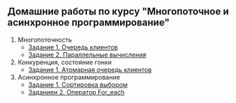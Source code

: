 ## Домашние работы по курсу "Многопоточное и асинхронное программирование"

1. Многопоточность
   * [Задание 1. Очередь клиентов](https://github.com/Margaret-Alade/Task-1.1-Thread)
   * [Задание 2. Параллельные вычисления](https://github.com/Margaret-Alade/Task-1.2-Threads)
2. Конкуренция, состояние гонки
   * [Задание 1. Атомарная очередь клиентов](https://github.com/Margaret-Alade/Task-2.1-Threads)
3. Асинхронное программирование
   * [Задание 1. Сортировка выбором](https://github.com/Margaret-Alade/Task-3.1-Async)
   * [Заданиеи 2. Оператор For_each](https://github.com/Margaret-Alade/Task-3.2-Async)
